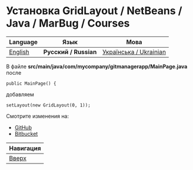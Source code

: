 # Установка GridLayout / NetBeans / Java / MarBug / Courses

| Language | Язык | Мова |
| -------- | ---- | ---- |
| [English](README.md) | **Русский / Russian** | [Українська / Ukrainian](README.uk.md) |

В файле **src/main/java/com/mycompany/gitmanagerapp/MainPage.java** после

    public MainPage() {

добавляем

    setLayout(new GridLayout(0, 1));

Смотрите изменения на:

* [GitHub](https://github.com/marbug/courses-marbug-java/compare/v4.1_add-path-input...v4.2_set-grid-layout)
* [Bitbucket](https://bitbucket.org/marbug/courses-marbug-java/branches/compare/v0.10_add-main-page-code%0Dv0.9_add-main-page#diff)

| Навигация                |
| ------------------------ |
| [Вверх](../README.ru.md) |
